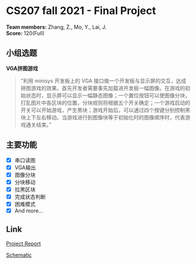 # CS207 fall 2021 - Final Project

**Team members:** Zhang, Z., Mo, Y., Lai, J.\
**Score:** 120(Full)

## 小组选题

**VGA拼图游戏**

> “利用 minisys 开发板上的 VGA 接口做一个开发板与显示屏的交互，达成拼图游戏的效果。首先开发者需要事先加载进开发板一幅图像。在游戏的初始状态时，显示屏可以显示一幅静态图像；一个置位按钮可以使图像分块，打乱图片中各区块的位置，分块规则将根据五个开关确定；一个游戏启动的开关可以开始游戏，产生黑块；游戏开始后，可以通过四个按键分别控制黑块上下左右移动。当游戏进行到图像块等于初始化时的图像顺序时，代表游戏通关结束。”

## 主要功能

- [x] 串口读图
- [x] VGA输出
- [x] 图像分块
- [x] 分块移动
- [x] 拉黑区块
- [x] 完成状态判断
- [x] 困难模式
- [x] And more...

## Link

[Project Report](https://github.com/arvillion/puzzle/blob/main/report.pdf)

[Schematic](https://github.com/arvillion/puzzle/blob/main/schematic.pdf)

